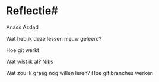 # Reflectie#

Anass Azdad

Wat heb ik deze lessen nieuw geleerd?

Hoe git werkt

Wat wist ik al?
Niks

Wat zou ik graag nog willen leren?
Hoe git branches werken